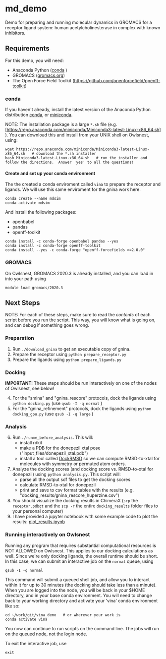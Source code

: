 # md_demo
Demo for preparing and running molecular dynamics in GROMACS for a receptor ligand system: human acetylcholinesterase in complex with known inhibitors. 

## Requirements

For this demo, you will need:
* Anaconda Python ([conda](https://docs.anaconda.com/free/anaconda/install/) )
* GROMACS ([gromacs.org](https://www.gromacs.org))
* The Open Force Field Toolkit (https://github.com/openforcefield/openff-toolkit)  

### conda 

If you haven't already, install the latest version of the Anaconda Python distribution [conda](https://docs.conda.io/projects/conda/en/stable/), or [miniconda](https://docs.anaconda.com/free/miniconda/).

NOTE: The installation package is a large `*.sh` file (e.g. [https://repo.anaconda.com/miniconda/Miniconda3-latest-Linux-x86_64.sh] ).  You can download this and install from your UNIX shell on Owlsnest, using:   
```
wget https://repo.anaconda.com/miniconda/Miniconda3-latest-Linux-x86_64.sh   # download the *.sh installer
bash Miniconda3-latest-Linux-x86_64.sh   # run the installer and follow the directions.  Answer 'yes' to all the questions!
```
#### Create and set up your conda environment 

The the created a conda enviroment called `vina` to prepare the receptor and ligands.  We will use this same enviroment for the gnina work here.

```
conda create --name mdsim
conda activate mdsim
```

And install the following packages:
* openbabel
* pandas
* openff-toolkit

```
conda install -c conda-forge openbabel pandas --yes
conda install -c conda-forge openff-toolkit
conda install --yes -c conda-forge "openff-forcefields >=2.0.0"
```

### GROMACS

On Owlsnest, GROMACS 2020.3 is already installed, and you can load in into your path using
```
module load gromacs/2020.3
```

##  Next Steps

NOTE: For each of these steps, make sure to read the _contents_ of each script before you run the script.  This way, you will know what is going on, and can debug if something goes wrong.

### Preparation

1. Run `./download_gnina` to get an executable copy of gnina.
2. Prepare the receptor using `python prepare_receptor.py`
3. Prepare the ligands using `python prepare_ligands.py`

### Docking

**IMPORTANT**! These steps should be run interactively on one of the nodes of Owlsnest, see below!

4. For the "smina" and "gnina_rescore" protocols, dock the ligands using `python docking.py` (use `qsub -I -q normal` )
5. For the "gnina_refinement" protocols, dock the ligands using `python docking_gpu.py` (use `qsub -I -q large` )


### Analysis

6. Run `./runme_before_analysis`.  This will:
   * install rdkit
   * make a PDB for the donepezil xtal pose ("input_files/donepezil_xtal.pdb")
   * install a tool called [DockRMSD](https://zhanggroup.org/DockRMSD/) so we can compute RMSD-to-xtal for molecules with symmetry or permuted atom orders.
7. Analyze the docking scores (and docking score vs. RMSD-to-xtal for donepezil) using `python analysis.py`.  This script will:
   * parse all the output sdf files to get the docking scores 
   * calculate RMSD-to-xtal for donepezil
   * print and save to csv format tables with the results (e.g. "docking_results/gnina_rescore_huperzine.csv")
8. You should visualize the docking results in ChimeraX (`scp` the `receptor.pdbqt` and the `scp -r` the entire `docking_results` folder files to your personal computer)
9. I have provided a jupyter notebook with some example code to plot the results: [plot_results.ipynb](plot_results.ipynb)

### Running interactively on Owlsnest

Running any program that requires substantial computational resources is NOT ALLOWED on Owlsnest.  This applies to our docking calculations as well. Since we're only docking ligands, the overall runtime should be short.  In this case, we can submit an interactive job on the `normal` queue, using

```
qsub -I -q normal
```

This command will submit a queued shell job, and allow you to interact within it for up to 30 minutes (the docking should take less than a minute).  When you are logged into the node, you will be back in your $HOME directory, and in your base conda environment. You will need to change back to your working directory and activate your 'vina' conda environment like so:

```
cd ~/work/git/vina_demo   # or wherever your work is
conda activate vina
```

You now can continue to run scripts on the command line.  The jobs will run on the queued node, not the login node. 

To exit the interactive job, use
```
exit
```






